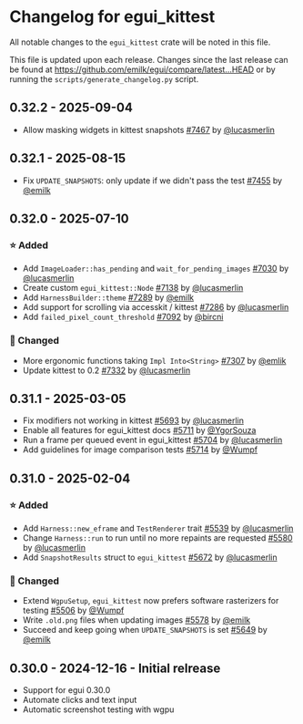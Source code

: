 # Changelog for egui_kittest
All notable changes to the `egui_kittest` crate will be noted in this file.


This file is updated upon each release.
Changes since the last release can be found at <https://github.com/emilk/egui/compare/latest...HEAD> or by running the `scripts/generate_changelog.py` script.


## 0.32.2 - 2025-09-04
* Allow masking widgets in kittest snapshots [#7467](https://github.com/emilk/egui/pull/7467) by [@lucasmerlin](https://github.com/lucasmerlin)


## 0.32.1 - 2025-08-15
* Fix `UPDATE_SNAPSHOTS`: only update if we didn't pass the test [#7455](https://github.com/emilk/egui/pull/7455) by [@emilk](https://github.com/emilk)


## 0.32.0 - 2025-07-10
### ⭐ Added
* Add `ImageLoader::has_pending` and `wait_for_pending_images` [#7030](https://github.com/emilk/egui/pull/7030) by [@lucasmerlin](https://github.com/lucasmerlin)
* Create custom `egui_kittest::Node` [#7138](https://github.com/emilk/egui/pull/7138) by [@lucasmerlin](https://github.com/lucasmerlin)
* Add `HarnessBuilder::theme` [#7289](https://github.com/emilk/egui/pull/7289) by [@emilk](https://github.com/emilk)
* Add support for scrolling via accesskit / kittest [#7286](https://github.com/emilk/egui/pull/7286) by [@lucasmerlin](https://github.com/lucasmerlin)
* Add `failed_pixel_count_threshold` [#7092](https://github.com/emilk/egui/pull/7092) by [@bircni](https://github.com/bircni)

### 🔧 Changed
* More ergonomic functions taking `Impl Into<String>` [#7307](https://github.com/emilk/egui/pull/7307) by [@emlik](https://github.com/emilk)
* Update kittest to 0.2 [#7332](https://github.com/emilk/egui/pull/7332) by [@lucasmerlin](https://github.com/lucasmerlin)


## 0.31.1 - 2025-03-05
* Fix modifiers not working in kittest [#5693](https://github.com/emilk/egui/pull/5693) by [@lucasmerlin](https://github.com/lucasmerlin)
* Enable all features for egui_kittest docs [#5711](https://github.com/emilk/egui/pull/5711) by [@YgorSouza](https://github.com/YgorSouza)
* Run a frame per queued event in egui_kittest [#5704](https://github.com/emilk/egui/pull/5704) by [@lucasmerlin](https://github.com/lucasmerlin)
* Add guidelines for image comparison tests [#5714](https://github.com/emilk/egui/pull/5714) by [@Wumpf](https://github.com/Wumpf)


## 0.31.0 - 2025-02-04
### ⭐ Added
* Add `Harness::new_eframe` and `TestRenderer` trait [#5539](https://github.com/emilk/egui/pull/5539) by [@lucasmerlin](https://github.com/lucasmerlin)
* Change `Harness::run` to run until no more repaints are requested [#5580](https://github.com/emilk/egui/pull/5580) by [@lucasmerlin](https://github.com/lucasmerlin)
* Add `SnapshotResults` struct to `egui_kittest` [#5672](https://github.com/emilk/egui/pull/5672) by [@lucasmerlin](https://github.com/lucasmerlin)

### 🔧 Changed
* Extend `WgpuSetup`, `egui_kittest` now prefers software rasterizers for testing [#5506](https://github.com/emilk/egui/pull/5506) by [@Wumpf](https://github.com/Wumpf)
* Write `.old.png` files when updating images [#5578](https://github.com/emilk/egui/pull/5578) by [@emilk](https://github.com/emilk)
* Succeed and keep going when `UPDATE_SNAPSHOTS` is set [#5649](https://github.com/emilk/egui/pull/5649) by [@emilk](https://github.com/emilk)


## 0.30.0 - 2024-12-16 - Initial relrease
* Support for egui 0.30.0
* Automate clicks and text input
* Automatic screenshot testing with wgpu
